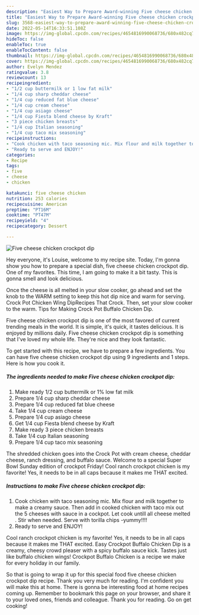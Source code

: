 ```yaml
---
description: "Easiest Way to Prepare Award-winning Five cheese chicken crockpot dip"
title: "Easiest Way to Prepare Award-winning Five cheese chicken crockpot dip"
slug: 3568-easiest-way-to-prepare-award-winning-five-cheese-chicken-crockpot-dip
date: 2022-05-14T16:33:51.108Z
image: https://img-global.cpcdn.com/recipes/4654816990068736/680x482cq70/five-cheese-chicken-crockpot-dip-recipe-main-photo.jpg
hideToc: false
enableToc: true
enableTocContent: false
thumbnail: https://img-global.cpcdn.com/recipes/4654816990068736/680x482cq70/five-cheese-chicken-crockpot-dip-recipe-main-photo.jpg
cover: https://img-global.cpcdn.com/recipes/4654816990068736/680x482cq70/five-cheese-chicken-crockpot-dip-recipe-main-photo.jpg
author: Evelyn Mendez
ratingvalue: 3.8
reviewcount: 13
recipeingredient:
- "1/2 cup buttermilk or 1 low fat milk"
- "1/4 cup sharp cheddar cheese"
- "1/4 cup reduced fat blue cheese"
- "1/4 cup cream cheese"
- "1/4 cup asiago cheese"
- "1/4 cup Fiesta blend cheese by Kraft"
- "3 piece chicken breasts"
- "1/4 cup Italian seasoning"
- "1/4 cup taco mix seasoning"
recipeinstructions:
- "Cook chicken with taco seasoning mic. Mix flour and milk together to make a creamy sauce.  Then add in cooked chicken with taco mix out the 5 cheeses with sauce in a cockpot. Let cook untill all cheese melted . Stir when needed. Serve with torilla chips -yummy!!!!"
- "Ready to serve and ENJOY!"
categories:
- Recipe
tags:
- five
- cheese
- chicken

katakunci: five cheese chicken 
nutrition: 253 calories
recipecuisine: American
preptime: "PT16M"
cooktime: "PT47M"
recipeyield: "4"
recipecategory: Dessert

---
```



![Five cheese chicken crockpot dip](https://img-global.cpcdn.com/recipes/4654816990068736/680x482cq70/five-cheese-chicken-crockpot-dip-recipe-main-photo.jpg)

Hey everyone, it's Louise, welcome to my recipe site. Today, I'm gonna show you how to prepare a special dish, five cheese chicken crockpot dip. One of my favorites. This time, I am going to make it a bit tasty. This is gonna smell and look delicious.

Once the cheese is all melted in your slow cooker, go ahead and set the knob to the WARM setting to keep this hot dip nice and warm for serving. Crock Pot Chicken Wing DipRecipes That Crock. Then, set your slow cooker to the warm. Tips for Making Crock Pot Buffalo Chicken Dip.

Five cheese chicken crockpot dip is one of the most favored of current trending meals in the world. It is simple, it's quick, it tastes delicious. It is enjoyed by millions daily. Five cheese chicken crockpot dip is something that I've loved my whole life. They're nice and they look fantastic.


To get started with this recipe, we have to prepare a few ingredients. You can have five cheese chicken crockpot dip using 9 ingredients and 1 steps. Here is how you cook it.

<!--inarticleads1-->

##### The ingredients needed to make Five cheese chicken crockpot dip:

1. Make ready 1/2 cup buttermilk or 1% low fat milk
1. Prepare 1/4 cup sharp cheddar cheese
1. Prepare 1/4 cup reduced fat blue cheese
1. Take 1/4 cup cream cheese
1. Prepare 1/4 cup asiago cheese
1. Get 1/4 cup Fiesta blend cheese by Kraft
1. Make ready 3 piece chicken breasts
1. Take 1/4 cup Italian seasoning
1. Prepare 1/4 cup taco mix seasoning


The shredded chicken goes into the Crock Pot with cream cheese, cheddar cheese, ranch dressing, and buffalo sauce. Welcome to a special Super Bowl Sunday edition of crockpot Friday! Cool ranch crockpot chicken is my favorite! Yes, it needs to be in all caps because it makes me THAT excited. 

<!--inarticleads2-->

##### Instructions to make Five cheese chicken crockpot dip:

1. Cook chicken with taco seasoning mic. Mix flour and milk together to make a creamy sauce.  Then add in cooked chicken with taco mix out the 5 cheeses with sauce in a cockpot. Let cook untill all cheese melted . Stir when needed. Serve with torilla chips -yummy!!!!
1. Ready to serve and ENJOY!

Cool ranch crockpot chicken is my favorite! Yes, it needs to be in all caps because it makes me THAT excited. Easy Crockpot Buffalo Chicken Dip is a creamy, cheesy crowd pleaser with a spicy buffalo sauce kick. Tastes just like buffalo chicken wings! Crockpot Buffalo Chicken is a recipe we make for every holiday in our family. 

So that is going to wrap it up for this special food five cheese chicken crockpot dip recipe. Thank you very much for reading. I'm confident you will make this at home. There is gonna be interesting food at home recipes coming up. Remember to bookmark this page on your browser, and share it to your loved ones, friends and colleague. Thank you for reading. Go on get cooking!
